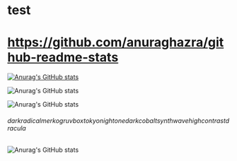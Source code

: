 # test
# https://github.com/anuraghazra/github-readme-stats

[![Anurag's GitHub stats](https://github-readme-stats.vercel.app/api?username=zengjunhuai)](https://github.com/anuraghazra/github-readme-stats)

![Anurag's GitHub stats](https://github-readme-stats.vercel.app/api?username=zengjunhuai&hide=contribs,prs)


![Anurag's GitHub stats](https://github-readme-stats.vercel.app/api?username=zengjunhuai&show_icons=true)

###### darkradicalmerkogruvboxtokyonightonedarkcobaltsynthwavehighcontrastdracula
![Anurag's GitHub stats](https://github-readme-stats.vercel.app/api?username=anuraghazra&show_icons=true&theme=radical)
